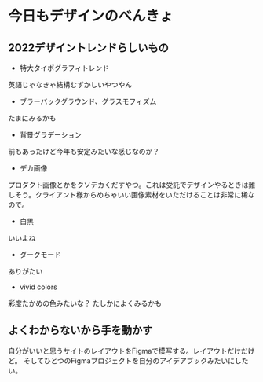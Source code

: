 # 今日もデザインのべんきょ
## 2022デザイントレンドらしいもの
- 特大タイポグラフィトレンド

英語じゃなきゃ結構むずかしいやつやん


- ブラーバックグラウンド、グラスモフィズム

たまにみるかも

- 背景グラデーション

前もあったけど今年も安定みたいな感じなのか？

- デカ画像

プロダクト画像とかをクソデカくだすやつ。これは受託でデザインやるときは難しそう。クライアント様からめちゃいい画像素材をいただけることは非常に稀なので。

- 白黒

いいよね

- ダークモード 

ありがたい

- vivid colors

彩度たかめの色みたいな？
たしかによくみるかも

## よくわからないから手を動かす
自分がいいと思うサイトのレイアウトをFigmaで模写する。レイアウトだけだけど。
そしてひとつのFigmaプロジェクトを自分のアイデアブックみたいにしたい。
